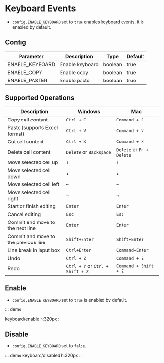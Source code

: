 # Keyboard Events

-   `config.ENABLE_KEYBOARD` set to `true` enables keyboard events. it is enabled by default.

## Config

| Parameter       | Description     | Type    | Default |
| --------------- | --------------- | ------- | ------- |
| ENABLE_KEYBOARD | Enable keyboard | boolean | true    |
| ENABLE_COPY     | Enable copy     | boolean | true    |
| ENABLE_PASTER   | Enable paste    | boolean | true    |

## Supported Operations

| Description                          | Windows                          | Mac                       |
| ------------------------------------ | -------------------------------- | ------------------------- |
| Copy cell content                    | `Ctrl + C`                       | `Command + C`             |
| Paste (supports Excel format)        | `Ctrl + V`                       | `Command + V`             |
| Cut cell content                     | `Ctrl + X`                       | `Command + X`             |
| Delete cell content                  | `Delete` or `Backspace`          | `Delete` or `Fn + Delete` |
| Move selected cell up                | `↑`                              | `↑`                       |
| Move selected cell down              | `↓`                              | `↓`                       |
| Move selected cell left              | `←`                              | `←`                       |
| Move selected cell right             | `→`                              | `→`                       |
| Start or finish editing              | `Enter`                          | `Enter`                   |
| Cancel editing                       | `Esc`                            | `Esc`                     |
| Commit and move to the next line     | `Enter`                          | `Enter`                   |
| Commit and move to the previous line | `Shift+Enter`                    | `Shift+Enter`             |
| Line break in input box              | `Ctrl+Enter`                     | `Command+Enter`           |
| Undo                                 | `Ctrl + Z`                       | `Command + Z`             |
| Redo                                 | `Ctrl + Y` or `Ctrl + Shift + Z` | `Command + Shift + Z`     |

## Enable

-   `config.ENABLE_KEYBOARD` set to `true` is enabled by default.

::: demo

keyboard/enable
h:320px
:::

## Disable

-   `config.ENABLE_KEYBOARD` set to `false`.

::: demo
keyboard/disabled
h:320px
:::
